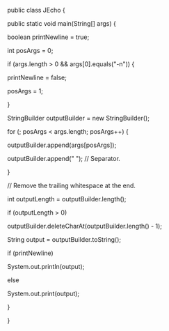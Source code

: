 public class JEcho {

public static void main(String[] args) {

boolean printNewline = true;

int posArgs = 0;

if (args.length > 0 && args[0].equals("-n")) {

printNewline = false;

posArgs = 1;

}

StringBuilder outputBuilder = new StringBuilder();

for (; posArgs < args.length; posArgs++) {

outputBuilder.append(args[posArgs]);

outputBuilder.append(" "); // Separator.

}

// Remove the trailing whitespace at the end.

int outputLength = outputBuilder.length();

if (outputLength > 0)

outputBuilder.deleteCharAt(outputBuilder.length() - 1);

String output = outputBuilder.toString();

if (printNewline)

System.out.println(output);

else

System.out.print(output);

}

}
